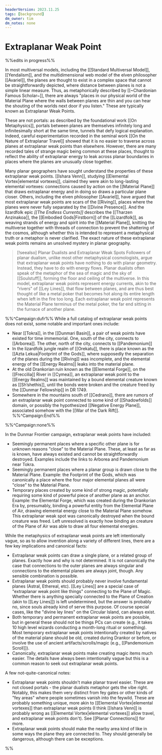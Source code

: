```yaml
---
headerVersion: 2023.11.25
tags: [background]
dm_owner: tim
dm_notes: none
---
```

# Extraplanar Weak Point

%%edits in progress%%

In most multiversal models, including the [[Standard Multiversal Model]], [[Yendalism]], and the multidimensional web model of the elven philosopher [[Avariel]], the planes are thought to exist in a complex space that cannot be straightforwardly depicted, where distance between planes is not a simple linear measure. Thus, as metaphorically described by [[~Chardonian Famous Scholar~]], there are always "places in our physical world of the Material Plane where the walls between planes are thin and you can hear the shouting of the worlds next door if you listen." These are typically known as Extraplanar Weak Points. 

These are not portals: as described by the foundational work [[On Metaphysics]], portals between planes are themselves infinitely long and infinitesimally short at the same time, tunnels that defy logical explanation. Indeed, careful experimentation recorded in the seminal work [[On the Nature of Extraplanar Travel]] showed that it is no easier to traverse across planes at extraplanar weak points than elsewhere. However, there are many recorded tales of strange magic being common at these places, thought to reflect the ability of extraplanar energy to leak across planar boundaries in places where the planes are unusually close together. 

Many planar geographers have sought understand the properties of these extraplanar weak points. [[Ishara Venn]], studying [[Elemental Vortex|elemental vortexes]], claimed they were akin to long-lasting elemental vortexes: connections caused by action on the [[Material Plane]] that draws extraplanar energy and in doing so draws a particular plane closer. Others, including the elven philosopher [[Avariel]], have argued that most extraplanar weak points are scars of the [[Riving]], places where the planes were never fully separated by the [[Divine Presence]]. And the lizardfolk epic _[[The Endless Currents]]_ describes the [[Tharzen Anzinakoa]], the [[Embodied Gods|Firstborn]] of the [[Lizardfolk]], as weaving strands of energy and spirit into the [[Material Plane]], knitting the multiverse together with threads of connection to prevent the shattering of the cosmos, although whether this is intended to represent a metaphysical truth or a metaphor is never clarified. The exact nature of these extraplanar weak points remains an unsolved mystery in planar geography.

>[!seealso] Planar Dualists and Extraplanar Weak Spots 
> Followers of planar dualism, unlike most other metaphysical cosmologists, argue that extraplanar weak points have nothing to do with planar geometry. Instead, they have to do with energy flows. Planar dualists often speak of the metaphor of the sea of magic and the sky of [[Soulstuff]], forming the floor and ceiling of the multiverse. In this model, extraplanar weak points represent energy currents, akin to the "rivers" of [[Ley Lines]], that flow between planes, and are thus best thought of like a metal poker that becomes hot along its entire length when left in the fire too long. Each extraplanar weak point represents the Material Plane terminus of the metal poker, the far end sitting in the furnace of another plane.

%%^Campaign:dufr%%
While a full catalog of extraplanar weak points does not exist, some notable and important ones include:
- Near [[Tokra]], in the [[Dunmari Basin]], a pair of weak points have existed for time immemorial. One, south of the city, connects to [[Arborea]]. The other, north of the city, connects to [[Pandemonium]]
- In the lizardfolk jungle realm of [[Orekatu]], there is place known as the [[Azta Lekua|Footprint of the Gods]], where supposedly the separation of the planes during the [[Riving]] was incomplete, and the elemental energy of the [[Energy Realms]] leaks into the material plane.
- At the old Drankorian ruin known as the [[Elemental Forge]], on the [[Freccilia]] River in [[Cymea]], an extraplanar weak point to the [[Energy Realms]] was maintained by a bound elemental creature known as [[Sh’shethis]], until the bonds were broken and the creature freed by the [[Dunmar Fellowship]] in DR 1749.
- Somewhere in the mountains south of [[Cedrano]], there are rumors of an extraplanar weak point connected to some kind of [[Shadowfolds]] domain, or possibly the hypothesized [[Negative Energy Plane]], associated somehow with the [[War of the Dark Rift]].
%%^Campaign:End%%

%%^Campaign:none%%

In the Dunmar Frontier campaign, extraplanar weak points have included:
- Seemingly permanent places where a specific other plane is for unknown reasons "close" to the Material Plane. These, at least as far as is known, have always existed and cannot be straightforwardly destroyed. Examples include the links to Arborea and Pandemonium near Tokra. 
- Seemingly permanent places where a planar group is drawn close to the Material Plane. Example: the Footprint of the Gods, which was canonically a place where the four major elemental planes all were "close" to the Material Plane. 
- Temporary places created by some kind of strong magic, potentially requiring some kind of powerful piece of another plane as an anchor. Example: the Elemental Forge, which was created during the Drankorian Era by, presumably, binding a powerful entity from the Elemental Plane of Air, drawing elemental energy close to the Material Plane somehow. This extraplanar weak spot was canonically destroyed when the bound creature was freed. Left unresolved is exactly how binding an creature of the Plane of Air was able to draw all four elemental energies. 

While the metaphysics of extraplanar weak points are left intentionally vague, so as to allow invention along a variety of different lines, there are a few key implications and canonical facts:
- Extraplanar weak points can draw a single plane, or a related group of planes. Exactly how and why is not determined. It is not canonically the case that connections to the outer planes are always singular and connections to the elemental planes are always joint, though. Any sensible combination is possible. 
- Extraplanar weak points should probably never involve fundamental planes (Astral, Ethereal, etc). [[Ley Lines]] are a special case of "extraplanar weak point like things" connecting to the Plane of Magic. Whether there is anything specially connected to the Plane of Creation (akin to [[Ley Lines]]) is left undetermined, but the answer is probably no, since souls already kind of serve this purpose. Of course special cases, like the "divine ley lines" on the Circular Island, can always exist. 
- Both temporary and permanent extraplanar weak points are possible, but in general these should not be things PCs can create (e.g., it takes 10 high level wizards conducting a month-long ritual or something). Most temporary extraplanar weak points intentionally created by natives of the material plane should be old, created during Drankor or before, or involve the use of ancient artifacts/scrolls/magic (e.g., [[Pandemonium Scroll]]). 
- Canonically, extraplanar weak points make creating magic items much easier. The details have always been intentionally vague but this is a common reason to seek out extraplanar weak points. 

A few not-quite-canonical notes:
- Extraplanar weak points shouldn't make planar travel easier. These are not closed portals - the planar dualists metaphor gets the vibe right. Notably, this makes them very distinct from fey gates or other kinds of "fey areas" where people sometimes vanish into the feywild. These are probably something unique, more akin to [[Elemental Vortex|elemental vortexes]] than extraplanar weak points (I think [[Ishara Venn]] is probably wrong as [[Elemental Vortex|elemental vortexes]] allow travel, and extraplanar weak points don't). See [[Planar Connections]] for more. 
- Extraplanar weak points should make the nearby area kind of like in some ways the plane they are connected to. They should generally be dangerous, although there can be exceptions. 

%%